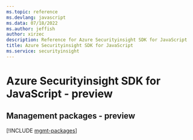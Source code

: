 ```yaml
---
ms.topic: reference
ms.devlang: javascript
ms.data: 07/18/2022
ms.author: jeffish
author: xirzec
description: Reference for Azure Securityinsight SDK for JavaScript
title: Azure Securityinsight SDK for JavaScript
ms.service: securityinsight
---
```

# Azure Securityinsight SDK for JavaScript - preview

## Management packages - preview
[!INCLUDE [mgmt-packages](securityinsight-mgmt-index.md)]
